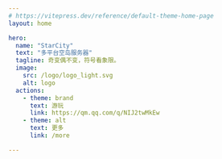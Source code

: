 ```yaml
---
# https://vitepress.dev/reference/default-theme-home-page
layout: home

hero:
  name: "StarCity"
  text: "多平台空岛服务器"
  tagline: 奇变偶不变，符号看象限。
  image:
    src: /logo/logo_light.svg
    alt: logo
  actions:
    - theme: brand
      text: 游玩
      link: https://qm.qq.com/q/NIJ2twMkEw
    - theme: alt
      text: 更多
      link: /more

---
```

<script setup lang="ts">
import { VPTeamMembers } from 'vitepress/theme'

const members = [
  {
    avatar: 'https://q.qlogo.cn/g?b=qq&nk=1410077438&s=640',
    name: '大猫 BigCat',
    title: '服主',
    description: '由于学业原因目前不处理与服务器相关的事情',
    links: [
      { icon: 'github', link: 'https://github.com/6app' }
    ]
  },
  {
    avatar: 'https://q.qlogo.cn/g?b=qq&nk=2249381656&s=640',
    name: '_abcccc',
    title: '服主',
    description: '偶尔处理与服务器相关的事情',
    links: [
      { icon: 'github', link: 'https://github.com/aboci-abcccc' }
    ]
  },
  {
    avatar: 'https://q.qlogo.cn/g?b=qq&nk=3631969173&s=640',
    name: '熊殷',
    title: '服主',
    description: '目前由他处理与服务器相关的事情', 
  },
  {
    avatar: 'https://q.qlogo.cn/g?b=qq&nk=1013287608&s=640',
    name: 'Q3CC',
    title: '技术支持',
    description: '负责服务器网络以及部分其它方面的工作',
    links: [
      { icon: 'github', link: 'https://github.com/Q3CC' }
    ]
  }
]
</script>

<VPTeamMembers size="small" :members />